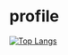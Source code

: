 # profile

[![Top Langs](https://github-readme-stats.vercel.app/api/top-langs/?username=chongrufan123&layout=compact&hide=Emacs_Lisp)](https://github.com/anuraghazra/github-readme-stats)
